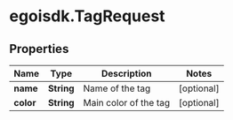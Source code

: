 # egoisdk.TagRequest

## Properties

Name | Type | Description | Notes
------------ | ------------- | ------------- | -------------
**name** | **String** | Name of the tag | [optional] 
**color** | **String** | Main color of the tag | [optional] 


